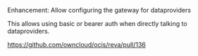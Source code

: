 Enhancement: Allow configuring the gateway for dataproviders

This allows using basic or bearer auth when directly talking to dataproviders.

https://github.com/owncloud/ocis/reva/pull/136
